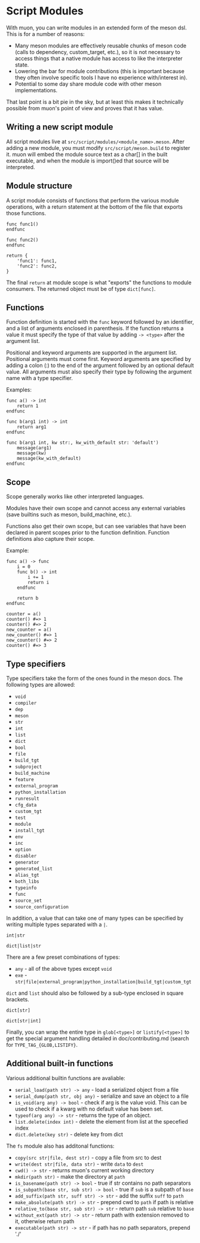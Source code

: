 <!--
SPDX-FileCopyrightText: Stone Tickle <lattis@mochiro.moe>
SPDX-License-Identifier: GPL-3.0-only
-->

# Script Modules

With muon, you can write modules in an extended form of the meson dsl.  This is
for a number of reasons:

- Many meson modules are effectively reusable chunks of meson code (calls to
  dependency, custom\_target, etc.), so it is not necessary to access things
  that a native module has access to like the interpreter state.
- Lowering the bar for module contributions (this is important because they
  often involve specific tools I have no experience with/interest in).
- Potential to some day share module code with other meson implementations.

That last point is a bit pie in the sky, but at least this makes it technically
possible from muon's point of view and proves that it has value.

## Writing a new script module

All script modules live at `src/script/modules/<module_name>.meson`.  After
adding a new module, you must modify `src/script/meson.build` to register it.
muon will embed the module source text as a char[] in the built executable, and
when the module is import()ed that source will be interpreted.

## Module structure

A script module consists of functions that perform the various module
operations, with a return statement at the bottom of the file that exports those
functions.

```
func func1()
endfunc

func func2()
endfunc

return {
    'func1': func1,
    'func2': func2,
}
```

The final `return` at module scope is what "exports" the functions to module
consumers.  The returned object must be of type `dict[func]`.

## Functions

Function definition is started with the `func` keyword followed by an
identifier, and a list of arguments enclosed in parenthesis.  If the function
returns a value it must specify the type of that value by adding `-> <type>`
after the argument list.

Positional and keyword arguments are supported in the argument list.  Positional
arguments must come first.  Keyword arguments are specified by adding a colon
(:) to the end of the argument followed by an optional default value.
All arguments must also specify their type by following the argument name with a
type specifier.

Examples:

```
func a() -> int
    return 1
endfunc

func b(arg1 int) -> int
    return arg1
endfunc

func b(arg1 int, kw str:, kw_with_default str: 'default')
    message(arg1)
    message(kw)
    message(kw_with_default)
endfunc
```

## Scope

Scope generally works like other interpreted languages.

Modules have their own scope and cannot access any external variables (save
builtins such as meson, build\_machine, etc.).

Functions also get their own scope, but can see variables that have been
declared in parent scopes prior to the function definition.  Function
definitions also capture their scope.

Example:

```
func a() -> func
    i = 0
    func b() -> int
        i += 1
        return i
    endfunc

    return b
endfunc

counter = a()
counter() #=> 1
counter() #=> 2
new_counter = a()
new_counter() #=> 1
new_counter() #=> 2
counter() #=> 3
```

## Type specifiers

Type specifiers take the form of the ones found in the meson docs.  The
following types are allowed:

- `void`
- `compiler`
- `dep`
- `meson`
- `str`
- `int`
- `list`
- `dict`
- `bool`
- `file`
- `build_tgt`
- `subproject`
- `build_machine`
- `feature`
- `external_program`
- `python_installation`
- `runresult`
- `cfg_data`
- `custom_tgt`
- `test`
- `module`
- `install_tgt`
- `env`
- `inc`
- `option`
- `disabler`
- `generator`
- `generated_list`
- `alias_tgt`
- `both_libs`
- `typeinfo`
- `func`
- `source_set`
- `source_configuration`

In addition, a value that can take one of many types can be specified by writing
multiple types separated with a `|`.

```
int|str

dict|list|str
```

There are a few preset combinations of types:

- `any` - all of the above types except `void`
- `exe` - `str|file|external_program|python_installation|build_tgt|custom_tgt`

`dict` and `list` should also be followed by a sub-type enclosed in square
brackets.

```
dict[str]

dict[str|int]
```

Finally, you can wrap the entire type in `glob[<type>]` or `listify[<type>]` to
get the special argument handling detailed in doc/contributing.md (search for
`TYPE_TAG_{GLOB,LISTIFY}`.

## Additional built-in functions

Various additional builtin functions are avaliable:

- `serial_load(path str) -> any` - load a serialized object from a file
- `serial_dump(path str, obj any)` - serialize and save an object to a file
- `is_void(arg any) -> bool` - check if arg is the value void.  This can be used
  to check if a kwarg with no default value has been set.
- `typeof(arg any) -> str` - returns the type of an object.
- `list.delete(index int)` - delete the element from list at the specefied index
- `dict.delete(key str)` - delete key from dict

The `fs` module also has additonal functions:

- `copy(src str|file, dest str)` - copy a file from src to dest
- `write(dest str|file, data str)` - write `data` to `dest`
- `cwd() -> str` - returns muon's current working directory
- `mkdir(path str)` - make the directory at `path`
- `is_basename(path str) -> bool` - true if str contains no path separators
- `is_subpath(base str, sub str) -> bool` - true if `sub` is a subpath of `base`
- `add_suffix(path str, suff str) -> str` - add the suffix `suff` to `path`
- `make_absolute(path str) -> str` - prepend cwd to `path` if path is relative
- `relative_to(base str, sub str) -> str` - return path `sub` relative to `base`
- `without_ext(path str) -> str` - return path with extension removed
  to it, otherwise return path
- `executable(path str) -> str` - if path has no path separators, prepend './'
